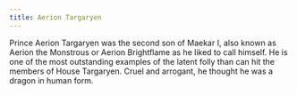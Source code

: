 ```yaml
---
title: Aerion Targaryen
---
```


Prince Aerion Targaryen was the second son of Maekar I, also known as Aerion the Monstrous or Aerion Brightflame as he liked to call himself. He is one of the most outstanding examples of the latent folly than can hit the members of House Targaryen. Cruel and arrogant, he thought he was a dragon in human form.


